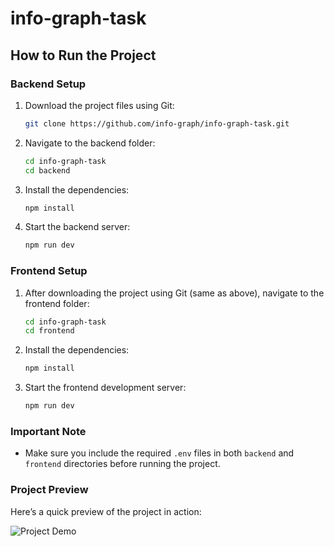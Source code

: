 # info-graph-task

## How to Run the Project

### Backend Setup

1. Download the project files using Git:
   ```bash
   git clone https://github.com/info-graph/info-graph-task.git
   ```
2. Navigate to the backend folder:
   ```bash
   cd info-graph-task
   cd backend
   ```
3. Install the dependencies:
   ```bash
   npm install
   ```
4. Start the backend server:
   ```bash
   npm run dev
   ```

### Frontend Setup

1. After downloading the project using Git (same as above), navigate to the frontend folder:
   ```bash
   cd info-graph-task
   cd frontend
   ```
2. Install the dependencies:
   ```bash
   npm install
   ```
3. Start the frontend development server:
   ```bash
   npm run dev
   ```

### Important Note

- Make sure you include the required `.env` files in both `backend` and `frontend` directories before running the project.

### Project Preview

Here’s a quick preview of the project in action:

![Project Demo](assets/demo.gif)

